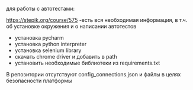 для работы с автотестами:

https://stepik.org/course/575
-есть вся необходимая информация, в т.ч. об установке окружения и о написании автотестов

- установка pycharm
- установка python interpreter
- установка selenium library
- скачать chrome driver и добавить в path
- установить необходимые библиотеки из requirements.txt

В репозитории отсутствуют config_connections.json и файлы в целях безопасности платформы
